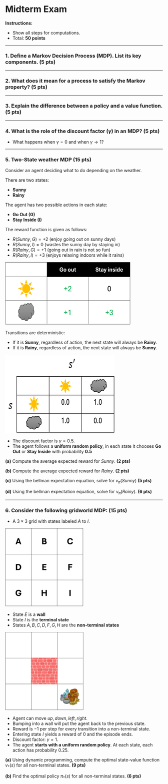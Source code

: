 # Midterm Exam 

**Instructions:**  
- Show all steps for computations.   
- Total: **50 points**

---

### 1. Define a Markov Decision Process (MDP). List its key components. **(5 pts)**

---

### 2. What does it mean for a process to satisfy the Markov property? **(5 pts)**


---

### 3. Explain the difference between a policy and a value function. **(5 pts)**

---

### 4. What is the role of the discount factor $(γ)$ in an MDP? **(5 pts)**  
- What happens when $γ = 0$ and when $γ → 1?$ 

---

### 5. Two-State weather MDP (15 pts)

Consider an agent deciding what to do depending on the weather.  

There are two states:

- **Sunny**  
- **Rainy**  

The agent has two possible actions in each state:

- **Go Out (G)**  
- **Stay Inside (I)**  

The reward function is given as follows:

- $R(Sunny, G) = +2$ (enjoy going out on sunny days)  
- $R(Sunny, I) = 0$ (wastes the sunny day by staying in)  
- $R(Rainy, G) = +1$ (going out in rain is not so fun)  
- $R(Rainy, I) = +3$ (enjoys relaxing indoors while it rains)  

<img src="Picture4.png" height="200" width="400
">

Transitions are deterministic:
- If it is **Sunny**, regardless of action, the next state will always be **Rainy**.  
- If it is **Rainy**, regardless of action, the next state will always be **Sunny**.  

<img src="Picture3.png" height="250" width="350
">

- The discount factor is $\gamma = 0.5$.  
- The agent follows a **uniform random policy**, in each state it chooses **Go Out** or **Stay Inside** with probability **0.5**



**(a)** Compute the average expected reward for $Sunny$. **(2 pts)**

**(b)** Compute the average expected reward for $Rainy$. **(2 pts)**

**(c)** Using the bellman expectation equation, solve for $v_\pi(Sunny)$  **(5 pts)**

**(d)** Using the bellman expectation equation, solve for $v_\pi(Rainy)$. **(6 pts)**


---

### 6. Consider the following gridworld MDP: **(15 pts)**  
- A $3×3$ grid with states labeled $A$ to $I$. 


<img src="Picture2.png" height="250" width="250">


- State $E$ is a **wall**
- State $I$ is the **terminal state**
- States $A,B,C,D,F,G,H$ are the **non-terminal states**

<img src="Picture1.png" height="250" width="250">



- Agent can move ${up, down, left, right}$. 
- Bumping into a wall will put the agent back to the previous state.  
- Reward is $-1$ per step for every transition into a non-terminal state. 
- Entering state $I$ yields a reward of $0$ and the episode ends.  
- Discount factor: $\gamma = 1$.
- The agent **starts with a uniform random policy**. At each state, each action has probability $0.25$.  

**(a)** Using dynamic programming, compute the optimal state-value function $v_*(s)$ for all non-terminal states. **(9 pts)**

**(b)** Find the optimal  policy $\pi_*(s)$ for all non-terminal states. **(6 pts)**



